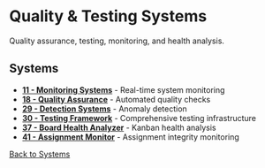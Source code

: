 # Quality & Testing Systems

Quality assurance, testing, monitoring, and health analysis.

## Systems

- **[11 - Monitoring Systems](11-monitoring-systems.md)** - Real-time system monitoring
- **[18 - Quality Assurance](18-quality-assurance.md)** - Automated quality checks
- **[29 - Detection Systems](29-detection-systems.md)** - Anomaly detection
- **[30 - Testing Framework](30-testing-framework.md)** - Comprehensive testing infrastructure
- **[37 - Board Health Analyzer](37-board-health-analyzer.md)** - Kanban health analysis
- **[41 - Assignment Monitor](41-assignment-monitor.md)** - Assignment integrity monitoring

[Back to Systems](../README.md)
